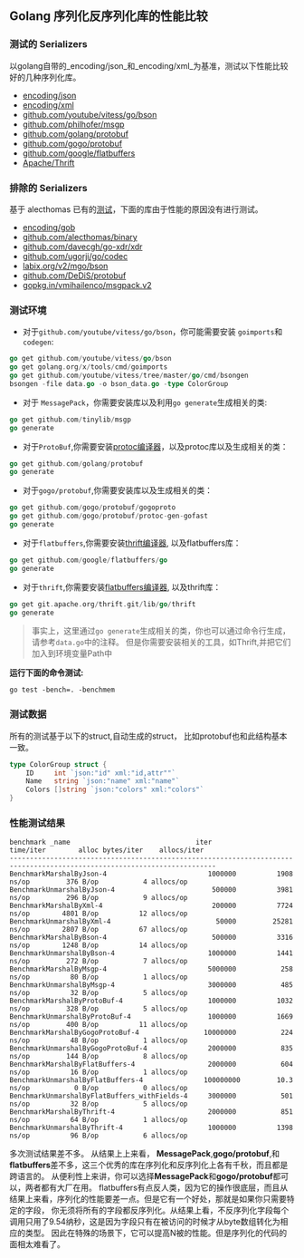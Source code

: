 ## Golang 序列化反序列化库的性能比较

### 测试的 Serializers

以golang自带的_encoding/json_和_encoding/xml_为基准，测试以下性能比较好的几种序列化库。

- [encoding/json](http://golang.org/pkg/encoding/json/)
- [encoding/xml](http://golang.org/pkg/encoding/xml/)
- [github.com/youtube/vitess/go/bson](http://github.com/youtube/vitess/go/bson)
- [github.com/philhofer/msgp](http://github.com/philhofer/msgp)
- [github.com/golang/protobuf](http://github.com/golang/protobuf)
- [github.com/gogo/protobuf](http://github.com/gogo/protobuf)
- [github.com/google/flatbuffers](http://github.com/google/flatbuffers)
- [Apache/Thrift](https://github.com/apache/thrift/tree/master/lib/go)

### 排除的 Serializers

基于 alecthomas 已有的[测试](https://github.com/alecthomas/go_serialization_benchmarks)，下面的库由于性能的原因没有进行测试。

- [encoding/gob](http://golang.org/pkg/encoding/gob/)
- [github.com/alecthomas/binary](http://github.com/alecthomas/binary)
- [github.com/davecgh/go-xdr/xdr](http://github.com/davecgh/go-xdr/xdr)
- [github.com/ugorji/go/codec](http://github.com/ugorji/go/codec)
- [labix.org/v2/mgo/bson](http://labix.org/v2/mgo/bson)
- [github.com/DeDiS/protobuf](http://github.com/DeDiS/protobuf)
- [gopkg.in/vmihailenco/msgpack.v2](http://gopkg.in/vmihailenco/msgpack.v2)

### 测试环境

- 对于`github.com/youtube/vitess/go/bson`，你可能需要安装 `goimports`和`codegen`:

```go
go get github.com/youtube/vitess/go/bson
go get golang.org/x/tools/cmd/goimports
go get github.com/youtube/vitess/tree/master/go/cmd/bsongen
bsongen -file data.go -o bson_data.go -type ColorGroup
```

- 对于 `MessagePack`，你需要安装库以及利用`go generate`生成相关的类:

```go
go get github.com/tinylib/msgp
go generate
```

- 对于`ProtoBuf`,你需要安装[protoc编译器](https://github.com/google/protobuf/releases)，以及protoc库以及生成相关的类：

```go
go get github.com/golang/protobuf
go generate
```

- 对于`gogo/protobuf`,你需要安装库以及生成相关的类：

```go
go get github.com/gogo/protobuf/gogoproto
go get github.com/gogo/protobuf/protoc-gen-gofast
go generate
```

- 对于`flatbuffers`,你需要安装[thrift编译器](https://thrift.apache.org/download), 以及flatbuffers库：

```go
go get github.com/google/flatbuffers/go
go generate
```

- 对于`thrift`,你需要安装[flatbuffers编译器](https://github.com/google/flatbuffers/releases), 以及thrift库：

```go
go get git.apache.org/thrift.git/lib/go/thrift
go generate
```

> 事实上，这里通过`go generate`生成相关的类，你也可以通过命令行生成，请参考`data.go`中的注释。 但是你需要安装相关的工具，如Thrift,并把它们加入到环境变量Path中

**运行下面的命令测试:**

```
go test -bench=. -benchmem
```

### 测试数据

所有的测试基于以下的struct,自动生成的struct， 比如protobuf也和此结构基本一致。

```go
type ColorGroup struct {
    ID     int `json:"id" xml:"id,attr""`
    Name   string `json:"name" xml:"name"`
    Colors []string `json:"colors" xml:"colors"`
}
```

### 性能测试结果

```
benchmark _name                               iter                 time/iter        alloc bytes/iter    allocs/iter
-------------------------------------------------------------------------------------------------------------------------
BenchmarkMarshalByJson-4                         1000000          1908 ns/op         376 B/op           4 allocs/op
BenchmarkUnmarshalByJson-4                        500000          3981 ns/op         296 B/op           9 allocs/op
BenchmarkMarshalByXml-4                           200000          7724 ns/op        4801 B/op          12 allocs/op
BenchmarkUnmarshalByXml-4                          50000         25281 ns/op        2807 B/op          67 allocs/op
BenchmarkMarshalByBson-4                          500000          3316 ns/op        1248 B/op          14 allocs/op
BenchmarkUnmarshalByBson-4                       1000000          1441 ns/op         272 B/op           7 allocs/op
BenchmarkMarshalByMsgp-4                         5000000           258 ns/op          80 B/op           1 allocs/op
BenchmarkUnmarshalByMsgp-4                       3000000           485 ns/op          32 B/op           5 allocs/op
BenchmarkMarshalByProtoBuf-4                     1000000          1032 ns/op         328 B/op           5 allocs/op
BenchmarkUnmarshalByProtoBuf-4                   1000000          1669 ns/op         400 B/op          11 allocs/op
BenchmarkMarshalByGogoProtoBuf-4                10000000           224 ns/op          48 B/op           1 allocs/op
BenchmarkUnmarshalByGogoProtoBuf-4               2000000           835 ns/op         144 B/op           8 allocs/op
BenchmarkMarshalByFlatBuffers-4                  2000000           604 ns/op          16 B/op           1 allocs/op
BenchmarkUnmarshalByFlatBuffers-4               100000000         10.3 ns/op           0 B/op           0 allocs/op
BenchmarkUnmarshalByFlatBuffers_withFields-4     3000000           501 ns/op          32 B/op           5 allocs/op
BenchmarkMarshalByThrift-4                       2000000           851 ns/op          64 B/op           1 allocs/op
BenchmarkUnmarshalByThrift-4                     1000000          1398 ns/op          96 B/op           6 allocs/op
```

多次测试结果差不多。 从结果上上来看， **MessagePack**,**gogo/protobuf**,和**flatbuffers**差不多，这三个优秀的库在序列化和反序列化上各有千秋，而且都是跨语言的。 从便利性上来讲，你可以选择**MessagePack**和**gogo/protobuf**都可以，两者都有大厂在用。 flatbuffers有点反人类，因为它的操作很底层，而且从结果上来看，序列化的性能要差一点。但是它有一个好处，那就是如果你只需要特定的字段， 你无须将所有的字段都反序列化。从结果上看，不反序列化字段每个调用只用了9.54纳秒，这是因为字段只有在被访问的时候才从byte数组转化为相应的类型。 因此在特殊的场景下，它可以提高N被的性能。但是序列化的代码的面相太难看了。
